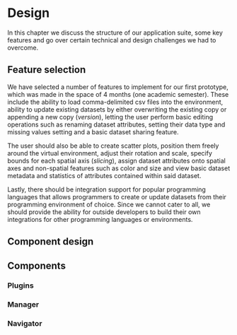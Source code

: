 # Design

In this chapter we discuss the structure of our application suite, some key features and go over certain technical and design challenges we had to overcome.

## Feature selection

We have selected a number of features to implement for our first prototype, which was made in the space of 4 months (one academic semester). These include the ability to load comma-delimited csv files into the environment, ability to update existing datasets by either overwriting the existing copy or appending a new copy (*version*), letting the user perform basic editing operations such as renaming dataset attributes, setting their data type and missing values setting and a basic dataset sharing feature.

The user should also be able to create scatter plots, position them freely around the virtual environment, adjust their rotation and scale, specify bounds for each spatial axis (*slicing*), assign dataset attributes onto spatial axes and non-spatial features such as color and size and view basic dataset metadata and statistics of attributes contained within said dataset.

Lastly, there should be integration support for popular programming languages that allows programmers to create or update datasets from their programming environment of choice. Since we cannot cater to all, we should provide the ability for outside developers to build their own integrations for other programming languages or environments.

## Component design

## Components

### Plugins

### Manager

### Navigator